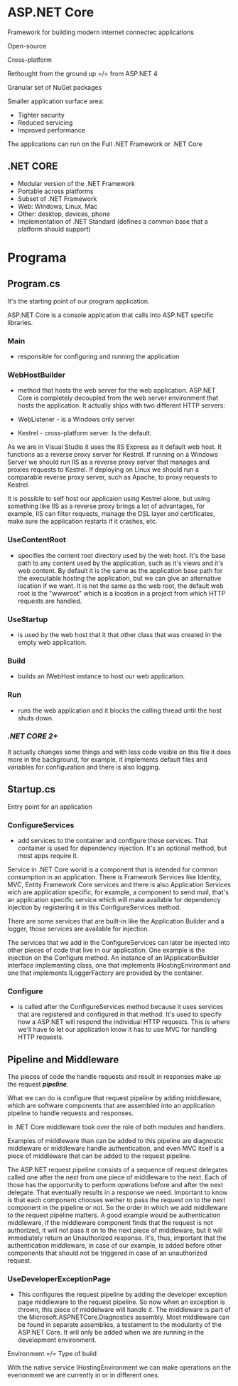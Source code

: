 # ASP.NET Core

Framework for building modern internet connectec applications

Open-source

Cross-platform

Rethought from the ground up =/= from ASP.NET 4

Granular set of NuGet packages

Smaller application surface area:

- Tighter security
- Reduced servicing
- Improved performance

The applications can run on the Full .NET Framework or .NET Core

## .NET CORE

- Modular version of the .NET Framework
- Portable across platforms
- Subset of .NET Framework
- Web: Windows, Linux, Mac
- Other: desktop, devices, phone
- Implementation of .NET Standard (defines a common base that a platform should support)

# Programa

## Program.cs

It's the starting point of our program application.

ASP.NET Core is a console application that calls into ASP.NET specific libraries.

### Main

- responsible for configuring and running the application

### WebHostBuilder

- method that hosts the web server for the web application. ASP.NET Core is completely decoupled from the web server environment that hosts the application. It actually ships with two different HTTP servers:

- WebListener - is a Windows only server
- Kestrel - cross-platform server. Is the default.

As we are in Visual Studio it uses the IIS Express as it default web host. It functions as a reverse proxy server for Kestrel. If running on a Windows Server we should run IIS as a reverse proxy server that manages and proxies requests to Kestrel. If deploying on Linux we should run a comparable reverse proxy server, such as Apache, to proxy requests to Kestrel.

It is possible to self host our applicaion using Kestrel alone, but using something like IIS as a reverse proxy brings a lot of advantages, for example, IIS can filter requests, manage the DSL layer and certificates, make sure the application restarts if it crashes, etc.

### UseContentRoot

- specifies the content root directory used by the web host. It's the base path to any content used by the application, such as it's views and it's web content. By default it is the same as the application base path for the executable hosting the application, but we can give an alternative location if we want. It is not the same as the web root, the default web root is the "wwwroot" which is a location in a project from which HTTP requests are handled.

### UseStartup

- is used by the web host that it that other class that was created in the empty web application.

### Build

- builds an IWebHost instance to host our web application.

### Run

- runs the web application and it blocks the calling thread until the host shuts down.

### ___.NET CORE 2+___

It actually changes some things and with less code visible on this file it does more in the background, for example, it implements default files and variables for configuration and there is also logging.

## Startup.cs

Entry point for an application

### ConfigureServices

- add services to the container and configure those services. That container is used for dependency injection. It's an optional method, but most apps require it.

Service in .NET Core world is a component that is intended for common consumption in an application. There is Framework Services like Identity, MVC, Entity Framework Core services and there is also Application Services wich are application specific, for example, a component to send mail, that's an application specific service which will make available for dependency injection by registering it in this ConfigureServices method.

There are some services that are built-in like the Application Builder and a logger, those services are available for injection.

The services that we add in the ConfigureServices can later be injected into other pieces of code that live in our application. One example is the injection on the Configure method. An instance of an IApplicationBuilder interface implementing class, one that implements IHostingEnvironment and one that implements ILoggerFactory are provided by the container.

### Configure

- is called after the ConfigureServices method because it uses services that are registered and configured in that method. It's used to specify how a ASP.NET will respond the individual HTTP requests. This is where we'll have to let our application know it has to use MVC for handling HTTP requests.

## Pipeline and Middleware

The pieces of code the handle requests and result in responses make up the request ___pipeline___.

What we can do is configure that request pipeline by adding middleware, which are software components that are assembled into an application pipeline to handle requests and responses.

In .NET Core middleware took over the role of both modules and handlers.

Examples of middleware than can be added to this pipeline are diagnostic middleware or middleware handle authentication, and even MVC itself is a piece of middleware that can be added to the request pipeline.

The ASP.NET request pipeline consists of a sequence of request delegates called one after the next from one piece of middleware to the next. Each of those has the opportunity to perform operations before and after the next delegate. That eventually results in a response we need. Important to know is that each component chooses wether to pass the request on to the next component in the pipeline or not. So the order in which we add middleware to the request pipeline matters. A good example would be authentication middleware, if the middleware component finds that the request is not authorized, it will not pass it on to the next piece of middleware, but it will immediately return an Unauthorized response. It's, thus, important that the authentication middleware, in case of our example, is added before other components that should not be triggered in case of an unauthorized request.

### UseDeveloperExceptionPage

- This configures the request pipeline by adding the developer exception page middleware to the request pipeline. So now when an exception is thrown, this piece of middelware will handle it. The middleware is part of the Microsoft.ASPNETCore.Diagnostics assembly. Most middleware can be found in separate assemblies, a testament to the modularity of the ASP.NET Core. It will only be added when we are running in the development environment.

Environment =/= Type of build

With the native service IHostingEnvironment we can make operations on the everionment we are currently in or in different ones.
